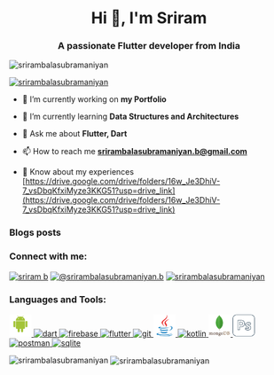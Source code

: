 <h1 align="center">Hi 👋, I'm Sriram</h1>
<h3 align="center">A passionate Flutter developer from India</h3>

<p align="left"> <img src="https://komarev.com/ghpvc/?username=srirambalasubramaniyan&label=Profile%20views&color=0e75b6&style=flat" alt="srirambalasubramaniyan" /> </p>

<p align="left"> <a href="https://github.com/ryo-ma/github-profile-trophy"><img src="https://github-profile-trophy.vercel.app/?username=srirambalasubramaniyan" alt="srirambalasubramaniyan" /></a> </p>

- 🔭 I’m currently working on **my Portfolio**

- 🌱 I’m currently learning **Data Structures and Architectures**

- 💬 Ask me about **Flutter, Dart**

- 📫 How to reach me **srirambalasubramaniyan.b@gmail.com**

- 📄 Know about my experiences [https://drive.google.com/drive/folders/16w_Je3DhiV-7_vsDbqKfxiMyze3KKG51?usp=drive_link](https://drive.google.com/drive/folders/16w_Je3DhiV-7_vsDbqKfxiMyze3KKG51?usp=drive_link)

### Blogs posts
<!-- BLOG-POST-LIST:START -->
<!-- BLOG-POST-LIST:END -->

<h3 align="left">Connect with me:</h3>
<p align="left">
<a href="https://linkedin.com/in/sriram b" target="blank"><img align="center" src="https://raw.githubusercontent.com/rahuldkjain/github-profile-readme-generator/master/src/images/icons/Social/linked-in-alt.svg" alt="sriram b" height="30" width="40" /></a>
<a href="https://medium.com/@srirambalasubramaniyan.b" target="blank"><img align="center" src="https://raw.githubusercontent.com/rahuldkjain/github-profile-readme-generator/master/src/images/icons/Social/medium.svg" alt="@srirambalasubramaniyan.b" height="30" width="40" /></a>
<a href="https://www.leetcode.com/srirambalasubramaniyan" target="blank"><img align="center" src="https://raw.githubusercontent.com/rahuldkjain/github-profile-readme-generator/master/src/images/icons/Social/leet-code.svg" alt="srirambalasubramaniyan" height="30" width="40" /></a>
</p>

<h3 align="left">Languages and Tools:</h3>
<p align="left"> <a href="https://developer.android.com" target="_blank" rel="noreferrer"> <img src="https://raw.githubusercontent.com/devicons/devicon/master/icons/android/android-original-wordmark.svg" alt="android" width="40" height="40"/> </a> <a href="https://dart.dev" target="_blank" rel="noreferrer"> <img src="https://www.vectorlogo.zone/logos/dartlang/dartlang-icon.svg" alt="dart" width="40" height="40"/> </a> <a href="https://firebase.google.com/" target="_blank" rel="noreferrer"> <img src="https://www.vectorlogo.zone/logos/firebase/firebase-icon.svg" alt="firebase" width="40" height="40"/> </a> <a href="https://flutter.dev" target="_blank" rel="noreferrer"> <img src="https://www.vectorlogo.zone/logos/flutterio/flutterio-icon.svg" alt="flutter" width="40" height="40"/> </a> <a href="https://git-scm.com/" target="_blank" rel="noreferrer"> <img src="https://www.vectorlogo.zone/logos/git-scm/git-scm-icon.svg" alt="git" width="40" height="40"/> </a> <a href="https://www.java.com" target="_blank" rel="noreferrer"> <img src="https://raw.githubusercontent.com/devicons/devicon/master/icons/java/java-original.svg" alt="java" width="40" height="40"/> </a> <a href="https://kotlinlang.org" target="_blank" rel="noreferrer"> <img src="https://www.vectorlogo.zone/logos/kotlinlang/kotlinlang-icon.svg" alt="kotlin" width="40" height="40"/> </a> <a href="https://www.mongodb.com/" target="_blank" rel="noreferrer"> <img src="https://raw.githubusercontent.com/devicons/devicon/master/icons/mongodb/mongodb-original-wordmark.svg" alt="mongodb" width="40" height="40"/> </a> <a href="https://www.photoshop.com/en" target="_blank" rel="noreferrer"> <img src="https://raw.githubusercontent.com/devicons/devicon/master/icons/photoshop/photoshop-line.svg" alt="photoshop" width="40" height="40"/> </a> <a href="https://postman.com" target="_blank" rel="noreferrer"> <img src="https://www.vectorlogo.zone/logos/getpostman/getpostman-icon.svg" alt="postman" width="40" height="40"/> </a> <a href="https://www.sqlite.org/" target="_blank" rel="noreferrer"> <img src="https://www.vectorlogo.zone/logos/sqlite/sqlite-icon.svg" alt="sqlite" width="40" height="40"/> </a> </p>

<p><img align="left" src="https://github-readme-stats.vercel.app/api/top-langs?username=srirambalasubramaniyan&show_icons=true&locale=en&layout=compact" alt="srirambalasubramaniyan" /></p>

<p>&nbsp;<img align="center" src="https://github-readme-stats.vercel.app/api?username=srirambalasubramaniyan&show_icons=true&locale=en" alt="srirambalasubramaniyan" /></p>
